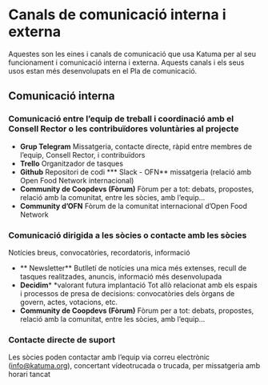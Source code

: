  # Canals de comunicació interna i externa

Aquestes son les eines i canals de comunicació que usa Katuma per al seu funcionament i comunicació interna i externa. Aquests canals i els seus usos estan més desenvolupats en el Pla de comunicació.


## Comunicació interna
### Comunicació entre l’equip de treball i coordinació amb el Consell Rector o les contribuïdores voluntàries al projecte
* **Grup Telegram**
Missatgeria, contacte directe, ràpid entre membres de l’equip, Consell Rector, i contribuïdors
* **Trello**
Organitzador de tasques
* **Github**
Repositori de codi
*** Slack - OFN**
missatgeria (relació amb Open Food Network  internacional)
* **Community de Coopdevs (Fòrum)**
Fòrum per a tot: debats, propostes, relació amb la comunitat, entre les sòcies, amb l’equip...
* **Community d’OFN**
Fòrum de la comunitat internacional d’Open Food Network

### Comunicació dirigida a les sòcies o contacte amb les sòcies

Notícies breus, convocatòries, recordatoris, informació
* ** Newsletter**
Butlletí de notícies una mica més extenses, recull de tasques realitzades, anuncis, informació més desenvolupada
* **Decidim***
*valorant futura implantació
Tot allò relacionat amb els espais i processos de presa de decisions: convocatòries dels òrgans de govern, actes, votacions, etc.
* **Community de Coopdevs (Fòrum)**
Fòrum per a tot: debats, propostes, relació amb la comunitat, entre les sòcies, amb l’equip...

### Contacte directe de suport
Les sòcies poden contactar amb l’equip via correu electrònic (info@katuma.org), concertant vídeotrucada o trucada, per missatgeria amb horari tancat

